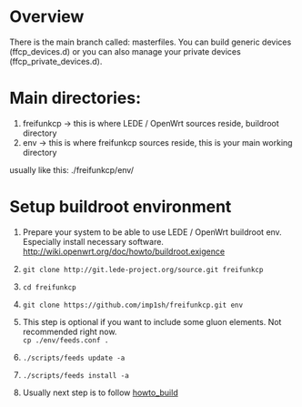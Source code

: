# Overview
There is the main branch called: masterfiles. You can build generic devices (ffcp_devices.d) or you can also manage your private devices (ffcp_private_devices.d).

# Main directories:
1. freifunkcp -> this is where LEDE / OpenWrt sources reside, buildroot directory
2. env -> this is where freifunkcp sources reside, this is your main working directory

usually like this:
./freifunkcp/env/

# Setup buildroot environment
1. Prepare your system to be able to use LEDE / OpenWrt buildroot env.
   Especially install necessary software.
   http://wiki.openwrt.org/doc/howto/buildroot.exigence

2. `git clone http://git.lede-project.org/source.git freifunkcp`

3. `cd freifunkcp`

4. `git clone https://github.com/imp1sh/freifunkcp.git env`

5. This step is optional if you want to include some gluon elements. Not recommended right now. <br>
`cp ./env/feeds.conf .`

6. `./scripts/feeds update -a`

7. `./scripts/feeds install -a`

8. Usually next step is to follow [howto_build](howto_build.md)
